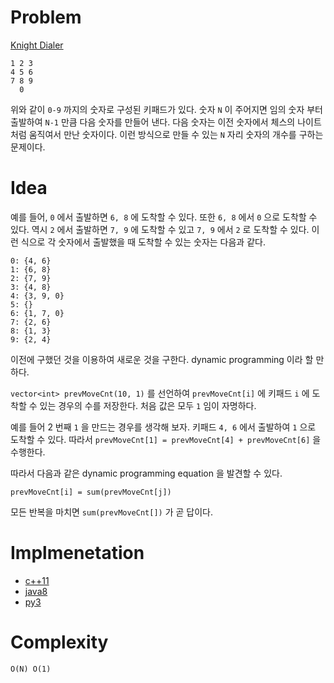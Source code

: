 # Problem

[Knight Dialer](https://leetcode.com/problems/knight-dialer/)

```
1 2 3
4 5 6
7 8 9
  0
```

위와 같이 `0-9` 까지의 숫자로 구성된 키패드가 있다.  숫자 `N` 이
주어지면 임의 숫자 부터 출발하여 `N-1` 만큼 다음 숫자를 만들어 낸다.
다음 숫자는 이전 숫자에서 체스의 나이트 처럼 움직여서 만난 숫자이다.
이런 방식으로 만들 수 있는 `N` 자리 숫자의 개수를 구하는 문제이다.

# Idea

예를 들어, `0` 에서 출발하면 `6, 8` 에 도착할 수 있다. 또한 `6, 8`
에서 `0` 으로 도착할 수 있다. 역시 `2` 에서 출발하면 `7, 9` 에 도착할
수 있고 `7, 9` 에서 `2` 로 도착할 수 있다. 이런 식으로 각 숫자에서
출발했을 때 도착할 수 있는 숫자는 다음과 같다.

```
0: {4, 6} 
1: {6, 8} 
2: {7, 9}
3: {4, 8}
4: {3, 9, 0}
5: {}
6: {1, 7, 0}
7: {2, 6}
8: {1, 3}
9: {2, 4}
```

이전에 구했던 것을 이용하여 새로운 것을 구한다.  dynamic programming
이라 할 만 하다.

`vector<int> prevMoveCnt(10, 1)` 를 선언하여 `prevMoveCnt[i]` 에
키패드 `i` 에 도착할 수 있는 경우의 수를 저장한다. 처음 값은 모두 `1`
임이 자명하다. 

예를 들어 2 번째 `1` 을 만드는 경우를 생각해 보자. 키패드 `4, 6` 에서
출발하여 `1` 으로 도착할 수 있다. 따라서 `prevMoveCnt[1] =
prevMoveCnt[4] + prevMoveCnt[6]` 을 수행한다.

따라서 다음과 같은 dynamic programming equation 을 발견할 수 있다.

```
prevMoveCnt[i] = sum(prevMoveCnt[j])
```

모든 반복을 마치면 `sum(prevMoveCnt[])` 가 곧 답이다.

# Implmenetation

* [c++11](a.cpp)
* [java8](Solution.java)
* [py3](a.py)

# Complexity

```
O(N) O(1)
```
